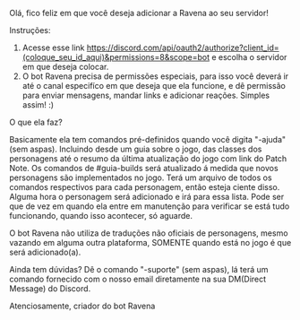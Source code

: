 Olá, fico feliz em que você deseja adicionar a Ravena ao seu servidor!

Instruções:

1. Acesse esse link https://discord.com/api/oauth2/authorize?client_id=(coloque_seu_id_aqui)&permissions=8&scope=bot e escolha o servidor em que deseja colocar.
2. O bot Ravena precisa de permissões especiais, para isso você deverá ir até o canal especifíco em que deseja que ela funcione, e dê permissão para enviar mensagens, mandar links e adicionar reações.
Simples assim! :)

O que ela faz?

Basicamente ela tem comandos pré-definidos quando você digita "-ajuda" (sem aspas). Incluindo desde um guia sobre o jogo, das classes dos personagens até o resumo da última atualização do jogo com link do Patch Note.
Os comandos de #guia-builds será atualizado á medida que novos personagens são implementados no jogo.
Terá um arquivo de todos os comandos respectivos para cada personagem, então esteja ciente disso. Alguma hora o personagem será adicionado e irá para essa lista.
Pode ser que de vez em quando ela entre em manutenção para verificar se está tudo funcionando, quando isso acontecer, só aguarde.

O bot Ravena não utiliza de traduções não oficiais de personagens, mesmo vazando em alguma outra plataforma, SOMENTE quando está no jogo é que será adicionado(a).

Ainda tem dúvidas? Dê o comando "-suporte" (sem aspas), lá terá um comando fornecido com o nosso email diretamente na sua DM(Direct Message) do Discord.


Atenciosamente,
criador do bot Ravena

